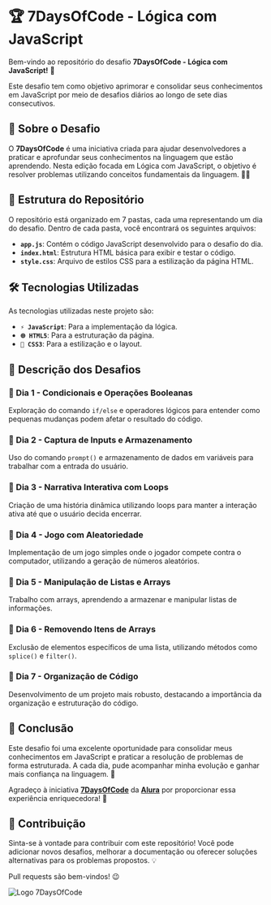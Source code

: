 # 🏆 7DaysOfCode - Lógica com JavaScript
Bem-vindo ao repositório do desafio **7DaysOfCode - Lógica com JavaScript!** 🚀

Este desafio tem como objetivo aprimorar e consolidar seus conhecimentos em JavaScript por meio de desafios diários ao longo de sete dias consecutivos.

## 📌 Sobre o Desafio
O **7DaysOfCode** é uma iniciativa criada para ajudar desenvolvedores a praticar e aprofundar seus conhecimentos na linguagem que estão aprendendo. Nesta edição focada em Lógica com JavaScript, o objetivo é resolver problemas utilizando conceitos fundamentais da linguagem. 🧠💡

## 📂 Estrutura do Repositório
O repositório está organizado em 7 pastas, cada uma representando um dia do desafio. Dentro de cada pasta, você encontrará os seguintes arquivos:
- **`app.js`**: Contém o código JavaScript desenvolvido para o desafio do dia.
- **`index.html`**: Estrutura HTML básica para exibir e testar o código.
- **`style.css`**: Arquivo de estilos CSS para a estilização da página HTML.

## 🛠 Tecnologias Utilizadas
As tecnologias utilizadas neste projeto são:
- **`⚡ JavaScript`**: Para a implementação da lógica.
- **`🌐 HTML5`**: Para a estruturação da página.
- **`🎨 CSS3`**: Para a estilização e o layout.

## 📖 Descrição dos Desafios
### 📅 Dia 1 - Condicionais e Operações Booleanas
Exploração do comando `if/else` e operadores lógicos para entender como pequenas mudanças podem afetar o resultado do código.

### 📅 Dia 2 - Captura de Inputs e Armazenamento
Uso do comando `prompt()` e armazenamento de dados em variáveis para trabalhar com a entrada do usuário.

### 📅 Dia 3 - Narrativa Interativa com Loops
Criação de uma história dinâmica utilizando loops para manter a interação ativa até que o usuário decida encerrar.

### 📅 Dia 4 - Jogo com Aleatoriedade
Implementação de um jogo simples onde o jogador compete contra o computador, utilizando a geração de números aleatórios.

### 📅 Dia 5 - Manipulação de Listas e Arrays
Trabalho com arrays, aprendendo a armazenar e manipular listas de informações.

### 📅 Dia 6 - Removendo Itens de Arrays
Exclusão de elementos específicos de uma lista, utilizando métodos como `splice()` e `filter()`.

### 📅 Dia 7 - Organização de Código
Desenvolvimento de um projeto mais robusto, destacando a importância da organização e estruturação do código.

## 📝 Conclusão
Este desafio foi uma excelente oportunidade para consolidar meus conhecimentos em JavaScript e praticar a resolução de problemas de forma estruturada. A cada dia, pude acompanhar minha evolução e ganhar mais confiança na linguagem. 🚀

Agradeço à iniciativa **[7DaysOfCode](https://7daysofcode.io/)** da **[Alura](https://www.alura.com.br/)** por proporcionar essa experiência enriquecedora! 🙌

## 🤝 Contribuição

Sinta-se à vontade para contribuir com este repositório! Você pode adicionar novos desafios, melhorar a documentação ou oferecer soluções alternativas para os problemas propostos. 💡

Pull requests são bem-vindos! 😉

![Logo 7DaysOfCode](https://7daysofcode.io/assets/img/background-7days.1730889067.svg)

